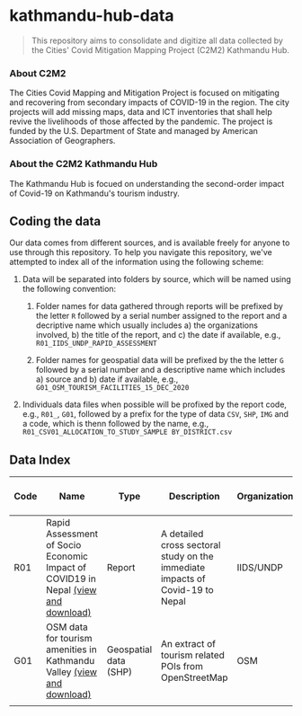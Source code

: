 
# kathmandu-hub-data 

> This repository aims to consolidate and digitize all data collected by the Cities' Covid Mitigation Mapping Project (C2M2) Kathmandu Hub.

### About C2M2

The Cities Covid Mapping and Mitigation Project is  focused on mitigating and recovering from secondary impacts of COVID-19 in the region. The city projects will add missing maps, data and ICT inventories that shall help revive the livelihoods of those affected by the pandemic. The project is funded by the U.S. Department of State and managed by American Association of Geographers.

### About the C2M2 Kathmandu Hub

The Kathmandu Hub is focued on understanding the second-order impact of Covid-19 on Kathmandu's tourism industry.

## Coding the data

Our data comes from different sources, and is available freely for anyone to use through this repository. To help you navigate this repository, we've attempted to index all of the information using the following scheme:

1. Data will be separated into folders by source, which will be named using the following convention:

    1. Folder names for data gathered through reports will be prefixed by the letter `R` followed by a serial number assigned to the report and a decriptive name which usually includes a) the organizations involved, b) the title of the report, and c) the date if available, e.g., `R01_IIDS_UNDP_RAPID_ASSESSMENT`

    2. Folder names for geospatial data will be prefixed by the the letter `G` followed by a serial number and a descriptive name which includes a) source and b) date if available, e.g., `G01_OSM_TOURISM_FACILITIES_15_DEC_2020`

2. Individuals data files when possible will be profixed by the report code, e.g., `R01_`, `G01`, followed by a prefix for the type of data `CSV`, `SHP`, `IMG` and a code, which is thenn followed by the name, e.g., `R01_CSV01_ALLOCATION_TO_STUDY_SAMPLE BY_DISTRICT.csv`

## Data Index

| Code | Name                                                                                                                                                                                                  | Type                  | Description                                                                   | Organizations | Time period of data | Notes |
|------|-------------------------------------------------------------------------------------------------------------------------------------------------------------------------------------------------------|-----------------------|-------------------------------------------------------------------------------|---------------|---------------------|-------|
| R01  | Rapid Assessment of Socio Economic Impact of COVID19 in Nepal [(view and download)](https://github.com/c2m2-asia/kathmandu-hub-data/tree/main/reports/R01_IIDS_UNDP_RAPID_ASSESSMENT_APR_2020/tables) | Report                | A detailed cross sectoral study on the immediate impacts of Covid-19 to Nepal | IIDS/UNDP     | April 2020          |       |
| G01  | OSM data for tourism amenities in Kathmandu Valley [(view and download)](https://github.com/c2m2-asia/kathmandu-hub-data/tree/main/shapefiles/G01_OSM_TOURISM_FACILITIES_15_DEC_2020)                  | Geospatial data (SHP) | An extract of tourism related POIs from OpenStreetMap                         | OSM           | 15 December 2020    |       |
|      |                                                                                                                                                                                                       |                       |                                                                               |               |                     |       |